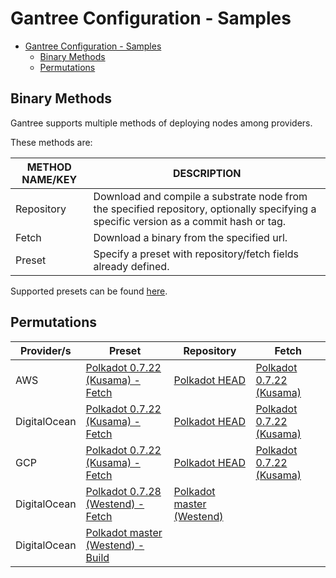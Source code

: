 # Gantree Configuration - Samples

- [Gantree Configuration - Samples](#gantree-configuration---samples)
  - [Binary Methods](#binary-methods)
  - [Permutations](#permutations)

## Binary Methods

Gantree supports multiple methods of deploying nodes among providers.

These methods are:

| METHOD NAME/KEY | DESCRIPTION                                                                                                                            |
| --------------- | -------------------------------------------------------------------------------------------------------------------------------------- |
| Repository      | Download and compile a substrate node from the specified repository, optionally specifying a specific version as a commit hash or tag. |
| Fetch           | Download a binary from the specified url.                                                                                              
| Preset          | Specify a preset with repository/fetch fields already defined.                                                                         |

Supported presets can be found [here](../../src/static_data/binary_presets.json).

## Permutations

| Provider/s   | Preset                                                                                         | Repository                                                                                 | Fetch                                                                           |
| ------------ | ---------------------------------------------------------------------------------------------- | ------------------------------------------------------------------------------------------ | ------------------------------------------------------------------------------- |
| AWS          | [Polkadot 0.7.22 (Kusama) - Fetch](../../samples/config/preset/polkadot_aws.sample.json)       | [Polkadot HEAD](../../samples/config/repository/polkadot_aws.sample.json)                  | [Polkadot 0.7.22 (Kusama)](../../samples/config/fetch/polkadot_aws.sample.json) |
| DigitalOcean | [Polkadot 0.7.22 (Kusama) - Fetch](../../samples/config/preset/polkadot_do.sample.json)        | [Polkadot HEAD](../../samples/config/repository/polkadot_do.sample.json)                   | [Polkadot 0.7.22 (Kusama)](../../samples/config/fetch/polkadot_do.sample.json)  |
| GCP          | [Polkadot 0.7.22 (Kusama) - Fetch](../../samples/config/preset/polkadot_gcp.sample.json)       | [Polkadot HEAD](../../samples/config/repository/polkadot_gcp.sample.json)                  | [Polkadot 0.7.22 (Kusama)](../../samples/config/fetch/polkadot_gcp.sample.json) |
| DigitalOcean | [Polkadot 0.7.28 (Westend) - Fetch](../../samples/config/preset/westend_0.7.28_do.sample.json) | [Polkadot master (Westend)](../../samples/config/repository/westend_master_do.sample.json) |
| DigitalOcean | [Polkadot master (Westend) - Build](../../samples/config/preset/westend_master_do.sample.json) |
